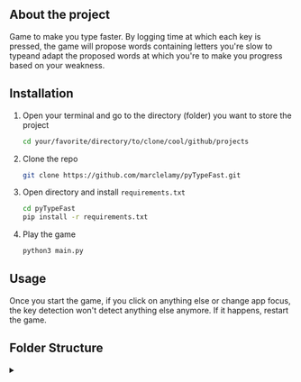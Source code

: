 ## About the project
Game to make you type faster. By logging time at which each key is pressed, the game will propose words containing letters you're slow to typeand adapt the proposed words at which you're to make you progress based on your weakness.





## Installation

1. Open your terminal and go to the directory (folder) you want to store the project
   ```sh
   cd your/favorite/directory/to/clone/cool/github/projects
   ```
2. Clone the repo
   ```sh
   git clone https://github.com/marclelamy/pyTypeFast.git
   ```
3. Open directory and install `requirements.txt`
   ```sh
   cd pyTypeFast
   pip install -r requirements.txt
   ```
4. Play the game
   ```sh
   python3 main.py
   ```



## Usage
Once you start the game, if you click on anything else or change app focus, the key detection won't detect anything else anymore. If it happens, restart the game.


## Folder Structure
<details>
<summary></summary>

   .
   ├── data                
   │   ├── queries             # Queries to pull and analyze data from the database
   │   └── text                # Text files used to propose words during the games

   ├── src                     # Source files
   │   ├── detect_keys.py              
   │   ├── display.py              
   │   ├── log_data.py             
   │   ├── score.py            # 

</details> 



